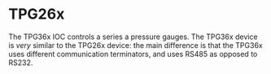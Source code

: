 # TPG26x

The TPG36x IOC controls a series a pressure gauges. The TPG36x device is *very* similar to the TPG26x device: the main difference is that the TPG36x uses different communication terminators, and uses RS485 as opposed to RS232.